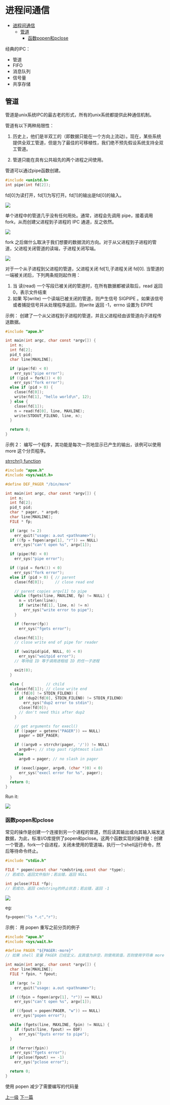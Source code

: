 # 进程间通信

<!-- @import "[TOC]" {cmd="toc" depthFrom=1 depthTo=6 orderedList=false} -->
<!-- code_chunk_output -->

* [进程间通信](#进程间通信)
	* [管道](#管道)
		* [函数popen和pclose](#函数popen和pclose)

<!-- /code_chunk_output -->




经典的IPC：
* 管道
* FIFO
* 消息队列
* 信号量
* 共享存储

## 管道

管道是unix系统IPC的最古老的形式，所有的unix系统都提供此种通信机制。

管道有以下两种局限性：
1. 历史上，他们是半双工的（即数据只能在一个方向上流动）。现在，某些系统提供全双工管道，但是为了最佳的可移植性，我们绝不预先假设系统支持全双工管道。

2. 管道只能在具有公共祖先的两个进程之间使用。

管道可以通过pipe函数创建。
```c
#include <unistd.h>
int pipe(int fd[2]);
```
fd[0]为读打开，fd[1]为写打开。fd[1]的输出是fd[0]的输入。

![](../images/IPC_201803241537_1.png)

单个进程中的管道几乎没有任何用处。通常，进程会先调用 pipe，接着调用 fork，从而创建父进程到子进程的 IPC 通道，反之依然。

![](../images/IPC_201803241537_2.png)

fork 之后做什么取决于我们想要的数据流的方向。对于从父进程到子进程的管道，父进程关闭管道的读端，子进程关闭写端。

![](../images/IPC_201803241537_3.png)

对于一个从子进程到父进程的管道，父进程关闭 fd[1],子进程关闭 fd[0].
当管道的一端被关闭后，下列两条规则起作用：
1. 当 读(read) 一个写段已被关闭的管道时，在所有数据都被读取后，read 返回0，表示文件结束
2. 如果 写(write) 一个读端已被关闭的管道，则产生信号 SIGPIPE 。如果该信号或者捕捉信号并从处理程序返回，则write 返回 -1，errno 设置为 EPIPE

示例：
创建了一个从父进程到子进程的管道，并且父进程经由该管道向子进程传送数据。

```c
#include "apue.h"

int main(int argc, char const *argv[]) {
  int n;
  int fd[2];
  pid_t pid;
  char line[MAXLINE];

  if (pipe(fd) < 0)
    err_sys("pipe error");
  if ((pid = fork()) < 0)
    err_sys("fork error");
  else if (pid > 0) {
    close(fd[0]);
    write(fd[1], "hello world\n", 12);
  } else {
    close(fd[1]);
    n = read(fd[0], line, MAXLINE);
    write(STDOUT_FILENO, line, n);
  }

  return 0;
}
```

示例 2：
编写一个程序，其功能是每次一页地显示已产生的输出，该例可以使用 more 这个分页程序。

[strrchr() function](http://www.cplusplus.com/reference/cstring/strrchr/)

```c
#include "apue.h"
#include <sys/wait.h>

#define DEF_PAGER "/bin/more"

int main(int argc, char const *argv[]) {
  int n;
  int fd[2];
  pid_t pid;
  char * pager, * argv0;
  char line[MAXLINE];
  FILE * fp;

  if (argc != 2)
    err_quit("usage: a.out <pathname>");
  if ((fp = fopen(argv[1], "r")) == NULL)
    err_sys("can't open %s", argv[1]);

  if (pipe(fd) < 0)
    err_sys("pipe error");

  if ((pid = fork()) < 0)
    err_sys("fork error");
  else if (pid > 0) { // parent
    close(fd[0]);     // close read end

    // parent copies argv[1] to pipe
    while (fgets(line, MAXLINE, fp) != NULL) {
      n = strlen(line);
      if (write(fd[1], line, n) != n)
        err_sys("write error to pipe");
    }

    if (ferror(fp))
      err_sys("fgets error");

    close(fd[1]);
    // close write end of pipe for reader

    if (waitpid(pid, NULL, 0) < 0)
      err_sys("waitpid error");
    // 等待组 ID 等于调用进程组 ID 的任一子进程

    exit(0);
  }

  else {          // child
    close(fd[1]); // close write end
    if (fd[0] != STDIN_FILENO) {
      if (dup2(fd[0], STDIN_FILENO) != STDIN_FILENO)
        err_sys("dup2 error to stdin");
      close(fd[0]);
      // don't need this after dup2
    }

    // get arguments for execl()
    if ((pager = getenv("PAGER")) == NULL)
      pager = DEF_PAGER;

    if ((argv0 = strrchr(pager, '/')) != NULL)
      argv0++; // step past rightmost slash
    else
      argv0 = pager; // no slash in pager

    if (execl(pager, argv0, (char *)0) < 0)
      err_sys("execl error for %s", pager);
  }
  return 0;
}
```

Run it:

![](../images/IPC_201803241537_4.png)


### 函数popen和pclose

常见的操作是创建一个连接到另一个进程的管道，然后读其输出或向其输入端发送数据，为此，标准I/O库提供了popen和pclose。这两个函数实现的操作是：创建一个管道，fork一个自进程，关闭未使用的管道端，执行一个shell运行命令，然后等待命令终止。
```c
#include "stdio.h"

FILE * popen(const char *cmdstring,const char *type);
// 若成功，返回文件指针；若出错，返回 NULL

int pclose(FILE *fp);
// 若成功，返回 cmdstring的终止状态；若出错，返回 -1
```

![](../images/IPC_201803241606_1.png)

eg:
```c
fp=popen("ls *.c","r");
```

示例：
用 popen 重写之前分页的例子
```c
#include "apue.h"
#include <sys/wait.h>

#define PAGER "${PAGER:-more}"
// 如果 shell 变量 PAGER 已经定义，且其值为非空，则使用其值，否则使用字符串 more

int main(int argc, char const *argv[]) {
  char line[MAXLINE];
  FILE * fpin, * fpout;

  if (argc != 2)
    err_quit("usage: a.out <pathname>");

  if ((fpin = fopen(argv[1], "r")) == NULL)
    err_sys("can't open %s", argv[1]);

  if ((fpout = popen(PAGER, "w")) == NULL)
    err_sys("popen error");

  while (fgets(line, MAXLINE, fpin) != NULL) {
    if (fputs(line, fpout) == EOF)
      err_sys("fputs error to pipe");
  }

  if (ferror(fpin))
    err_sys("fgets error");
  if (pclose(fpout) == -1)
    err_sys("pclose error");

  return 0;
}
```

使用 popen 减少了需要编写的代码量


[上一级](base.md)
[下一篇](pthread.md)
